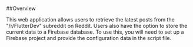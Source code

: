 ##Overview

This web application allows users to retrieve the latest posts from the "/r/FlutterDev" subreddit on Reddit. Users also have the option to store the current data to a Firebase database. 
To use this, you will need to set up a Firebase project and provide the configuration data in the script file.
